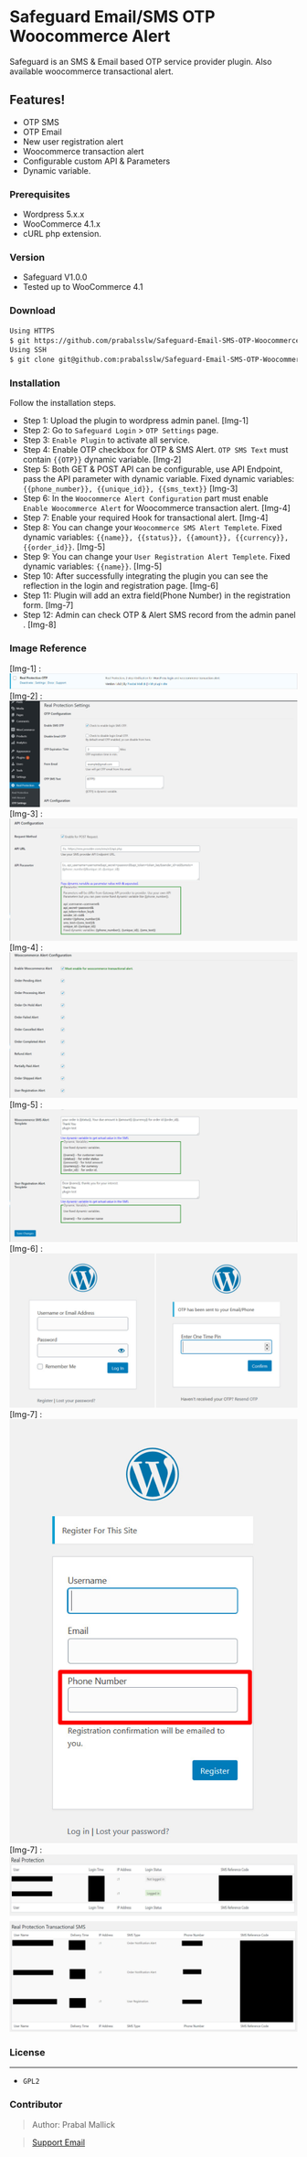 # Safeguard Email/SMS OTP Woocommerce Alert

Safeguard is an SMS & Email based OTP service provider plugin. Also available woocommerce transactional alert.
## Features!
  - OTP SMS
  - OTP Email
  - New user registration alert
  - Woocommerce transaction alert
  - Configurable custom API & Parameters
  - Dynamic variable.

### Prerequisites
  - Wordpress 5.x.x
  - WooCommerce 4.1.x
  - cURL php extension.

### Version
  - Safeguard V1.0.0
  - Tested up to WooCommerce 4.1

### Download
```sh
Using HTTPS 
$ git https://github.com/prabalsslw/Safeguard-Email-SMS-OTP-Woocommerce-Alert.git
Using SSH 
$ git clone git@github.com:prabalsslw/Safeguard-Email-SMS-OTP-Woocommerce-Alert.git
```
### Installation
Follow the installation steps.
- Step 1: Upload the plugin to wordpress admin panel. [Img-1]
- Step 2: Go to `Safeguard Login` > `OTP Settings` page.
- Step 3: `Enable Plugin` to activate all service.
- Step 4: Enable OTP checkbox for OTP & SMS Alert. `OTP SMS Text` must contain `{{OTP}}` dynamic variable. [Img-2]
- Step 5: Both GET & POST API can be configurable, use API Endpoint, pass the API parameter with dynamic variable. Fixed dynamic variables: `{{phone_number}}, {{unique_id}}, {{sms_text}}`
[Img-3]
- Step 6: In the `Woocommerce Alert Configuration` part must enable `
Enable Woocommerce Alert` for Woocommerce transaction alert. [Img-4]
- Step 7: Enable your required Hook for transactional alert. [Img-4]
- Step 8: You can change your `Woocommerce SMS Alert Templete`. Fixed dynamic variables: `{{name}}, {{status}}, {{amount}}, {{currency}}, {{order_id}}`. [Img-5]
- Step 9: You can change your `User Registration Alert Templete`. Fixed dynamic variables: `{{name}}`. [Img-5]
- Step 10: After successfully integrating the plugin you can see the reflection in the login and registration page. [Img-6]
- Step 11: Plugin will add an extra field(Phone Number) in the registration form. [Img-7]
- Step 12: Admin can check OTP & Alert SMS record from the admin panel . [Img-8]

### Image Reference
[Img-1] :
![RP Plugin](image/Plugin.jpg)
[Img-2] :
![RP Plugin](image/setuppage.jpg)
[Img-3] :
![RP Plugin](image/setuppage2.jpg)
[Img-4] :
![RP Plugin](image/Setuppage3.jpg)
[Img-5] :
![RP Plugin](image/Setupage4.jpg)
[Img-6] :
![RP Plugin](image/Login.jpg)
[Img-7] :
![RP Plugin](image/Signup.jpg)
[Img-7] :
![RP Plugin](image/History.jpg)

### License
----
- `GPL2`
### Contributor
> Author: Prabal Mallick

> [Support Email](mailto:prabalsslw@gmail.com)